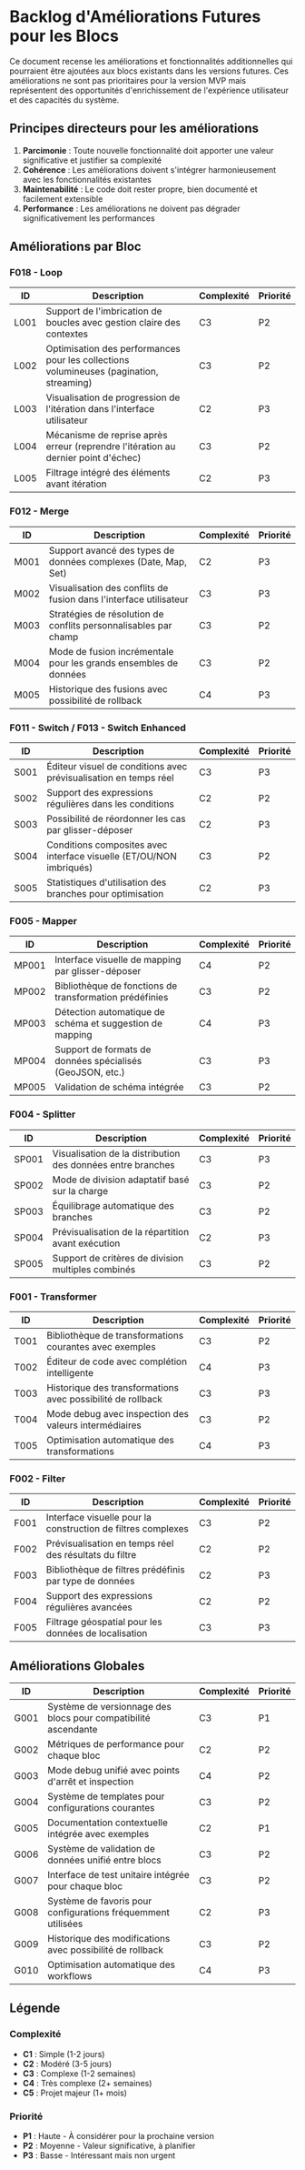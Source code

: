 # Backlog d'Améliorations Futures pour les Blocs

Ce document recense les améliorations et fonctionnalités additionnelles qui pourraient être ajoutées aux blocs existants dans les versions futures. Ces améliorations ne sont pas prioritaires pour la version MVP mais représentent des opportunités d'enrichissement de l'expérience utilisateur et des capacités du système.

## Principes directeurs pour les améliorations

1. **Parcimonie** : Toute nouvelle fonctionnalité doit apporter une valeur significative et justifier sa complexité
2. **Cohérence** : Les améliorations doivent s'intégrer harmonieusement avec les fonctionnalités existantes
3. **Maintenabilité** : Le code doit rester propre, bien documenté et facilement extensible
4. **Performance** : Les améliorations ne doivent pas dégrader significativement les performances

## Améliorations par Bloc

### F018 - Loop

| ID | Description | Complexité | Priorité |
|----|-------------|------------|----------|
| L001 | Support de l'imbrication de boucles avec gestion claire des contextes | C3 | P2 |
| L002 | Optimisation des performances pour les collections volumineuses (pagination, streaming) | C3 | P2 |
| L003 | Visualisation de progression de l'itération dans l'interface utilisateur | C2 | P3 |
| L004 | Mécanisme de reprise après erreur (reprendre l'itération au dernier point d'échec) | C3 | P2 |
| L005 | Filtrage intégré des éléments avant itération | C2 | P3 |

### F012 - Merge

| ID | Description | Complexité | Priorité |
|----|-------------|------------|----------|
| M001 | Support avancé des types de données complexes (Date, Map, Set) | C2 | P3 |
| M002 | Visualisation des conflits de fusion dans l'interface utilisateur | C3 | P3 |
| M003 | Stratégies de résolution de conflits personnalisables par champ | C3 | P2 |
| M004 | Mode de fusion incrémentale pour les grands ensembles de données | C3 | P2 |
| M005 | Historique des fusions avec possibilité de rollback | C4 | P3 |

### F011 - Switch / F013 - Switch Enhanced

| ID | Description | Complexité | Priorité |
|----|-------------|------------|----------|
| S001 | Éditeur visuel de conditions avec prévisualisation en temps réel | C3 | P3 |
| S002 | Support des expressions régulières dans les conditions | C2 | P2 |
| S003 | Possibilité de réordonner les cas par glisser-déposer | C2 | P3 |
| S004 | Conditions composites avec interface visuelle (ET/OU/NON imbriqués) | C3 | P2 |
| S005 | Statistiques d'utilisation des branches pour optimisation | C2 | P3 |

### F005 - Mapper

| ID | Description | Complexité | Priorité |
|----|-------------|------------|----------|
| MP001 | Interface visuelle de mapping par glisser-déposer | C4 | P2 |
| MP002 | Bibliothèque de fonctions de transformation prédéfinies | C3 | P2 |
| MP003 | Détection automatique de schéma et suggestion de mapping | C4 | P3 |
| MP004 | Support de formats de données spécialisés (GeoJSON, etc.) | C3 | P3 |
| MP005 | Validation de schéma intégrée | C3 | P2 |

### F004 - Splitter

| ID | Description | Complexité | Priorité |
|----|-------------|------------|----------|
| SP001 | Visualisation de la distribution des données entre branches | C3 | P3 |
| SP002 | Mode de division adaptatif basé sur la charge | C3 | P2 |
| SP003 | Équilibrage automatique des branches | C3 | P2 |
| SP004 | Prévisualisation de la répartition avant exécution | C2 | P3 |
| SP005 | Support de critères de division multiples combinés | C3 | P2 |

### F001 - Transformer

| ID | Description | Complexité | Priorité |
|----|-------------|------------|----------|
| T001 | Bibliothèque de transformations courantes avec exemples | C3 | P2 |
| T002 | Éditeur de code avec complétion intelligente | C4 | P3 |
| T003 | Historique des transformations avec possibilité de rollback | C3 | P3 |
| T004 | Mode debug avec inspection des valeurs intermédiaires | C3 | P2 |
| T005 | Optimisation automatique des transformations | C4 | P3 |

### F002 - Filter

| ID | Description | Complexité | Priorité |
|----|-------------|------------|----------|
| F001 | Interface visuelle pour la construction de filtres complexes | C3 | P2 |
| F002 | Prévisualisation en temps réel des résultats du filtre | C2 | P2 |
| F003 | Bibliothèque de filtres prédéfinis par type de données | C2 | P3 |
| F004 | Support des expressions régulières avancées | C2 | P2 |
| F005 | Filtrage géospatial pour les données de localisation | C3 | P3 |

## Améliorations Globales

| ID | Description | Complexité | Priorité |
|----|-------------|------------|----------|
| G001 | Système de versionnage des blocs pour compatibilité ascendante | C3 | P1 |
| G002 | Métriques de performance pour chaque bloc | C2 | P2 |
| G003 | Mode debug unifié avec points d'arrêt et inspection | C4 | P2 |
| G004 | Système de templates pour configurations courantes | C3 | P2 |
| G005 | Documentation contextuelle intégrée avec exemples | C2 | P1 |
| G006 | Système de validation de données unifié entre blocs | C3 | P2 |
| G007 | Interface de test unitaire intégrée pour chaque bloc | C3 | P2 |
| G008 | Système de favoris pour configurations fréquemment utilisées | C2 | P3 |
| G009 | Historique des modifications avec possibilité de rollback | C3 | P2 |
| G010 | Optimisation automatique des workflows | C4 | P3 |

## Légende

### Complexité
- **C1** : Simple (1-2 jours)
- **C2** : Modéré (3-5 jours)
- **C3** : Complexe (1-2 semaines)
- **C4** : Très complexe (2+ semaines)
- **C5** : Projet majeur (1+ mois)

### Priorité
- **P1** : Haute - À considérer pour la prochaine version
- **P2** : Moyenne - Valeur significative, à planifier
- **P3** : Basse - Intéressant mais non urgent
